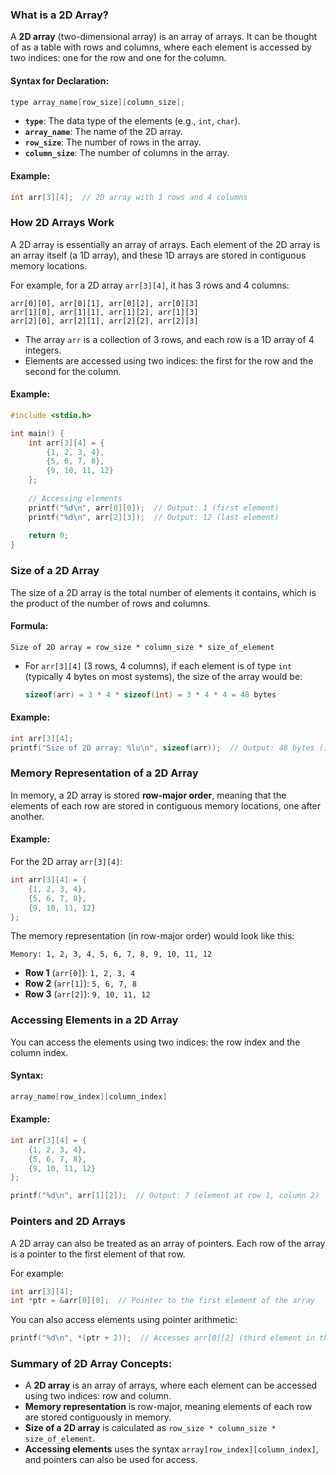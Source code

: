 ### **What is a 2D Array?**

A **2D array** (two-dimensional array) is an array of arrays. It can be thought of as a table with rows and columns, where each element is accessed by two indices: one for the row and one for the column.

#### **Syntax for Declaration**:
```c
type array_name[row_size][column_size];
```
- **`type`**: The data type of the elements (e.g., `int`, `char`).
- **`array_name`**: The name of the 2D array.
- **`row_size`**: The number of rows in the array.
- **`column_size`**: The number of columns in the array.

#### **Example**:
```c
int arr[3][4];  // 2D array with 3 rows and 4 columns
```

### **How 2D Arrays Work**

A 2D array is essentially an array of arrays. Each element of the 2D array is an array itself (a 1D array), and these 1D arrays are stored in contiguous memory locations.

For example, for a 2D array `arr[3][4]`, it has 3 rows and 4 columns:
```
arr[0][0], arr[0][1], arr[0][2], arr[0][3]
arr[1][0], arr[1][1], arr[1][2], arr[1][3]
arr[2][0], arr[2][1], arr[2][2], arr[2][3]
```

- The array `arr` is a collection of 3 rows, and each row is a 1D array of 4 integers.
- Elements are accessed using two indices: the first for the row and the second for the column.

#### **Example**:
```c
#include <stdio.h>

int main() {
    int arr[3][4] = {
        {1, 2, 3, 4},
        {5, 6, 7, 8},
        {9, 10, 11, 12}
    };
    
    // Accessing elements
    printf("%d\n", arr[0][0]);  // Output: 1 (first element)
    printf("%d\n", arr[2][3]);  // Output: 12 (last element)
    
    return 0;
}
```

### **Size of a 2D Array**

The size of a 2D array is the total number of elements it contains, which is the product of the number of rows and columns.

#### **Formula**:
```
Size of 2D array = row_size * column_size * size_of_element
```

- For `arr[3][4]` (3 rows, 4 columns), if each element is of type `int` (typically 4 bytes on most systems), the size of the array would be:
  ```c
  sizeof(arr) = 3 * 4 * sizeof(int) = 3 * 4 * 4 = 48 bytes
  ```

#### **Example**:
```c
int arr[3][4];
printf("Size of 2D array: %lu\n", sizeof(arr));  // Output: 48 bytes (if int is 4 bytes)
```

### **Memory Representation of a 2D Array**

In memory, a 2D array is stored **row-major order**, meaning that the elements of each row are stored in contiguous memory locations, one after another.

#### **Example**:
For the 2D array `arr[3][4]`:
```c
int arr[3][4] = {
    {1, 2, 3, 4},
    {5, 6, 7, 8},
    {9, 10, 11, 12}
};
```

The memory representation (in row-major order) would look like this:
```
Memory: 1, 2, 3, 4, 5, 6, 7, 8, 9, 10, 11, 12
```

- **Row 1** (`arr[0]`): `1, 2, 3, 4`
- **Row 2** (`arr[1]`): `5, 6, 7, 8`
- **Row 3** (`arr[2]`): `9, 10, 11, 12`

### **Accessing Elements in a 2D Array**

You can access the elements using two indices: the row index and the column index.

#### **Syntax**:
```c
array_name[row_index][column_index]
```

#### **Example**:
```c
int arr[3][4] = {
    {1, 2, 3, 4},
    {5, 6, 7, 8},
    {9, 10, 11, 12}
};

printf("%d\n", arr[1][2]);  // Output: 7 (element at row 1, column 2)
```

### **Pointers and 2D Arrays**

A 2D array can also be treated as an array of pointers. Each row of the array is a pointer to the first element of that row.

For example:
```c
int arr[3][4];
int *ptr = &arr[0][0];  // Pointer to the first element of the array
```

You can also access elements using pointer arithmetic:
```c
printf("%d\n", *(ptr + 2));  // Accesses arr[0][2] (third element in the first row)
```

### **Summary of 2D Array Concepts**:
- A **2D array** is an array of arrays, where each element can be accessed using two indices: row and column.
- **Memory representation** is row-major, meaning elements of each row are stored contiguously in memory.
- **Size of a 2D array** is calculated as `row_size * column_size * size_of_element`.
- **Accessing elements** uses the syntax `array[row_index][column_index]`, and pointers can also be used for access.

